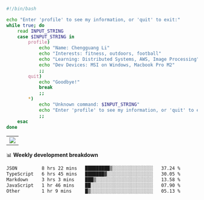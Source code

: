 ```bash
#!/bin/bash

echo "Enter 'profile' to see my information, or 'quit' to exit:"
while true; do
    read INPUT_STRING
    case $INPUT_STRING in
        profile)
            echo "Name: Chengguang Li"
            echo "Interests: fitness, outdoors, football"
            echo "Learning: Distributed Systems, AWS, Image Processing"
            echo "Dev Devices: MSI on Windows, Macbook Pro M2"
            ;;
        quit)
            echo "Goodbye!"
            break
            ;;
        *)
            echo "Unknown command: $INPUT_STRING"
            echo "Enter 'profile' to see my information, or 'quit' to exit:"
            ;;
    esac
done

```

<!--Contribution Graph-->
<table>
  <tr>
    <td>
      <picture>
        <source media="(prefers-color-scheme: light)" srcset="https://github-readme-activity-graph.vercel.app/graph?username=chengguang-li&theme=xcode&bg_color=FF000000&color=000000&hide_border=true" />
        <img src="https://github-readme-activity-graph.vercel.app/graph?username=chengguang-li&theme=xcode&bg_color=FF000000&hide_border=true" />
      </picture>
  </tr>
</table>

📊 **Weekly development breakdown**

<!--START_SECTION:waka-->

```txt
JSON         8 hrs 22 mins   █████████▒░░░░░░░░░░░░░░░   37.24 %
TypeScript   6 hrs 45 mins   ███████▓░░░░░░░░░░░░░░░░░   30.05 %
Markdown     3 hrs 3 mins    ███▒░░░░░░░░░░░░░░░░░░░░░   13.58 %
JavaScript   1 hr 46 mins    ██░░░░░░░░░░░░░░░░░░░░░░░   07.90 %
Other        1 hr 9 mins     █▒░░░░░░░░░░░░░░░░░░░░░░░   05.13 %
```

<!--END_SECTION:waka-->

